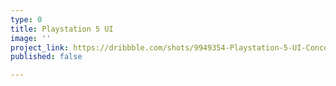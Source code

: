 ```yaml
---
type: 0
title: Playstation 5 UI
image: ''
project_link: https://dribbble.com/shots/9949354-Playstation-5-UI-Concept
published: false

---
```

